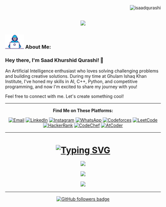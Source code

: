 <img align="right" src="https://visitor-badge.laobi.icu/badge?page_id=isaadqurashi/isaadqurashi" alt="isaadqurashi">    
<!-- [![Typing SVG](https://readme-typing-svg.herokuapp.com?center=true&lines=This+is+HalemoGPA;Nice+to+meet+you+%F0%9F%91%8B)](https://git.io/typing-svg)       -->

<h1 align="center">
  <a href="https://git.io/typing-svg">
    <img src="https://readme-typing-svg.herokuapp.com/?lines=This+is+Saad+Khurshid;I+have+to+sleep;Byeeeee!+%F0%9F%91%8B&center=true&size=30">
  </a>
</h1>
   
###  <img src="Developer.gif"  height="45px">  About Me:

### Hey there, I'm Saad Khurshid Qurashi! 👋

An Artificial Intelligence enthusiast who loves solving challenging problems and building creative solutions. During my time at Ghulam Ishaq Khan Institute, I've honed my skills in AI, C++, Python, and competitive programming, and now I'm excited to share my journey with you!

Feel free to connect with me. Let's create something cool!


<div align="center">

<hr>

<strong> Find Me on These Platforms: </strong>  

[![Email](https://img.shields.io/badge/Email-%25-%23D14836.svg?logo=gmail&logoColor=white)](mailto:saadkhurshidqureshi@gmail.com)
[![LinkedIn](https://img.shields.io/badge/LinkedIn-%230077B5.svg?logo=linkedin&logoColor=white)](https://www.linkedin.com/in/isaadqurashi) 
[![Instagram](https://img.shields.io/badge/Instagram-%23E4405F.svg?logo=instagram&logoColor=white)](https://instagram.com/isaadqurashi)
[![WhatsApp](https://img.shields.io/badge/WhatsApp-%25-%2300E676.svg?logo=whatsapp&logoColor=white)](https://web.whatsapp.com/send/?phone=%2B923171258892&text&type=phone_number&app_absent=0)
[![Codeforces](https://img.shields.io/badge/Codeforces-%25-%231A1B27.svg?logo=codeforces&logoColor=white)](https://codeforces.com/profile/saadkhurshidqureshi)
[![LeetCode](https://img.shields.io/badge/LeetCode-Profile-orange?style=flat&logo=leetcode&logoColor=white)](https://leetcode.com/u/PrOfEsS0R/)
[![HackerRank](https://img.shields.io/badge/HackerRank-Profile-blue?style=flat&logo=hackerrank&logoColor=white)](https://www.hackerrank.com/profile/isaadqurashi)
[![CodeChef](https://img.shields.io/badge/CodeChef-Profile-green?style=flat-square&logo=codechef&logoColor=white)](https://www.codechef.com/users/isaadqurashi)
[![AtCoder](https://img.shields.io/badge/AtCoder-Profile-blue?style=flat&logo=atcoder&logoColor=white)](https://atcoder.jp/users/morrtal)

</div>


<hr>

<div align="center">

# <strong>[![Typing SVG](https://readme-typing-svg.herokuapp.com?font=Fira+Code&size=41&width=800&height=60&lines=Statistics&center=true&vCenter=true&color=DA70D6)](https://git.io/typing-svg)</strong>

[![](https://github-readme-stats.vercel.app/api?username=isaadqurashi&theme=radical&hide_border=false&include_all_commits=false&count_private=false)](https://github.com/isaadqurashi)  

[![](https://denvercoder1-github-readme-stats.vercel.app/api/top-langs/?username=isaadqurashi&langs_count=8&layout=compact&theme=radical&hide_border=false)](https://github.com/isaadqurashi)  

[![](https://github-readme-streak-stats.herokuapp.com/?user=isaadqurashi&theme=radical&hide_border=false)](https://github.com/isaadqurashi)  

</div>

<hr>

<p align="center">
  <a href="https://www.github.com/isaadqurashi" target="_blank" rel="noreferrer">
    <img src="https://img.shields.io/github/followers/isaadqurashi?logo=github&style=for-the-badge&color=282b2f&labelColor=0d1117" alt="GitHub followers badge" />
  </a>
</p>


